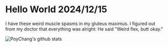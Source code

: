 # Hello World 2024/12/15

I have these weird muscle spasms in my gluteus maximus.
I figured out from my doctor that everything was alright:
He said "Weird flex, butt okay."

![PoyChang's github stats](https://github-readme-stats.vercel.app/api?username=poychang&show_icons=true&theme=dracula)
